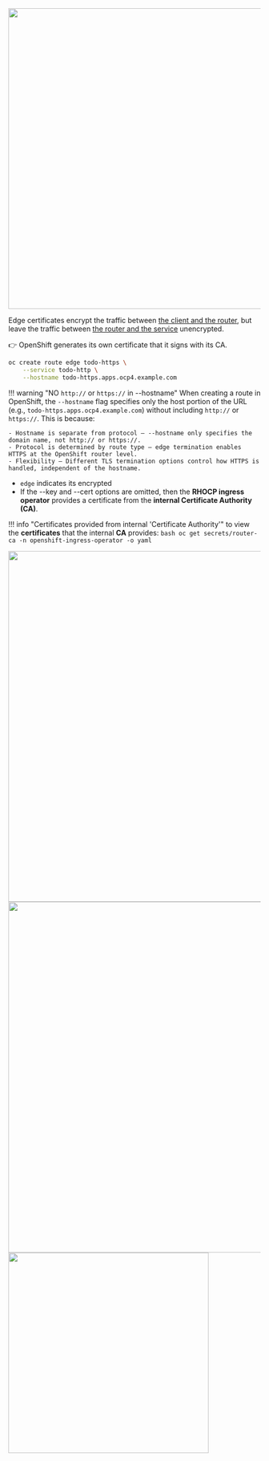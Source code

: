 <img src="../imgs/ocp-edge.png" width="600" />

Edge certificates encrypt the traffic between <ins>the client and the router</ins>, but leave the traffic between <ins>the router and the service</ins> unencrypted. 

👉 OpenShift generates its own certificate that it signs with its CA.

```bash
oc create route edge todo-https \
    --service todo-http \
    --hostname todo-https.apps.ocp4.example.com
```

!!! warning "NO `http://` or `https://` in --hostname"
    When creating a route in OpenShift, the `--hostname` flag specifies only the host portion of the URL (e.g., `todo-https.apps.ocp4.example.com`) without including `http://` or `https://`. This is because:

    - Hostname is separate from protocol – --hostname only specifies the domain name, not http:// or https://.
    - Protocol is determined by route type – edge termination enables HTTPS at the OpenShift router level.
    - Flexibility – Different TLS termination options control how HTTPS is handled, independent of the hostname.

- `edge` indicates its encrypted
- If the --key and --cert options are omitted, then the **RHOCP ingress operator** provides a certificate from the **internal Certificate Authority (CA)**.



!!! info "Certificates provided from internal 'Certificate Authority'"
    to view the **certificates** that the internal **CA** provides:
    ```bash
    oc get secrets/router-ca -n openshift-ingress-operator -o yaml
    ```


<img src="../imgs/network-ingress-edge-padlock.png" width=700 />
<img src="../imgs/network-ingress-edge-more.png" width=700 />
<img src="../imgs/network-ingress-edge-page-info.png" width=400 />